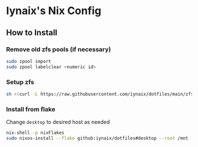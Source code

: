 # Iynaix's Nix Config

## How to Install
### Remove old zfs pools (if necessary)
```sh
sudo zpool import
sudo zpool labelclear <numeric id>
```
### Setup zfs
```sh
sh <(curl -L https://raw.githubusercontent.com/iynaix/dotfiles/main/zfs.sh)
```
### Install from flake

Change `desktop` to desired host as needed

```sh
nix-shell -p nixFlakes
sudo nixos-install --flake github:iynaix/dotfiles#desktop --root /mnt
```

